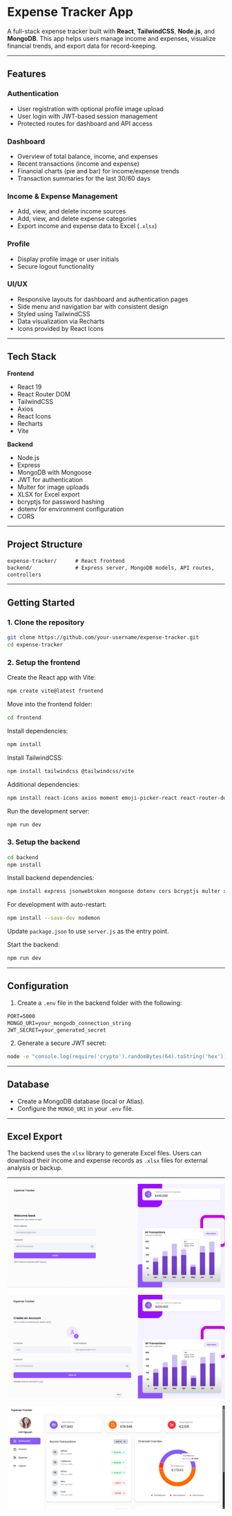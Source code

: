# Expense Tracker App

A full-stack expense tracker built with **React**, **TailwindCSS**, **Node.js**, and **MongoDB**.
This app helps users manage income and expenses, visualize financial trends, and export data for record-keeping.

---

## Features

### Authentication

* User registration with optional profile image upload
* User login with JWT-based session management
* Protected routes for dashboard and API access

### Dashboard

* Overview of total balance, income, and expenses
* Recent transactions (income and expense)
* Financial charts (pie and bar) for income/expense trends
* Transaction summaries for the last 30/60 days

### Income & Expense Management

* Add, view, and delete income sources
* Add, view, and delete expense categories
* Export income and expense data to Excel (`.xlsx`)

### Profile

* Display profile image or user initials
* Secure logout functionality

### UI/UX

* Responsive layouts for dashboard and authentication pages
* Side menu and navigation bar with consistent design
* Styled using TailwindCSS
* Data visualization via Recharts
* Icons provided by React Icons

---

## Tech Stack

**Frontend**

* React 19
* React Router DOM
* TailwindCSS
* Axios
* React Icons
* Recharts
* Vite

**Backend**

* Node.js
* Express
* MongoDB with Mongoose
* JWT for authentication
* Multer for image uploads
* XLSX for Excel export
* bcryptjs for password hashing
* dotenv for environment configuration
* CORS

---

## Project Structure

```
expense-tracker/      # React frontend
backend/              # Express server, MongoDB models, API routes, controllers
```

---

## Getting Started

### 1. Clone the repository

```bash
git clone https://github.com/your-username/expense-tracker.git
cd expense-tracker
```

### 2. Setup the frontend

Create the React app with Vite:

```bash
npm create vite@latest frontend
```

Move into the frontend folder:

```bash
cd frontend
```

Install dependencies:

```bash
npm install
```

Install TailwindCSS:

```bash
npm install tailwindcss @tailwindcss/vite
```

Additional dependencies:

```bash
npm install react-icons axios moment emoji-picker-react react-router-dom recharts react-hot-toast
```

Run the development server:

```bash
npm run dev
```


### 3. Setup the backend

```bash
cd backend
npm install
```

Install backend dependencies:

```bash
npm install express jsonwebtoken mongoose dotenv cors bcryptjs multer xlsx
```

For development with auto-restart:

```bash
npm install --save-dev nodemon
```

Update `package.json` to use `server.js` as the entry point.

Start the backend:

```bash
npm run dev
```

---

## Configuration

1. Create a `.env` file in the backend folder with the following:

```
PORT=5000
MONGO_URI=your_mongodb_connection_string
JWT_SECRET=your_generated_secret
```

2. Generate a secure JWT secret:

```bash
node -e "console.log(require('crypto').randomBytes(64).toString('hex'))"
```

---

## Database

* Create a MongoDB database (local or Atlas).
* Configure the `MONGO_URI` in your `.env` file.

---

## Excel Export

The backend uses the `xlsx` library to generate Excel files.
Users can download their income and expense records as `.xlsx` files for external analysis or backup.

---

![Login Page](./frontend/expense-tracker/public/readme-assets/login.png)

![SignUp Page](./frontend/expense-tracker/public/readme-assets/signup.png)

![Dashboard 1](./frontend/expense-tracker/public/readme-assets/dashboard1.png)

